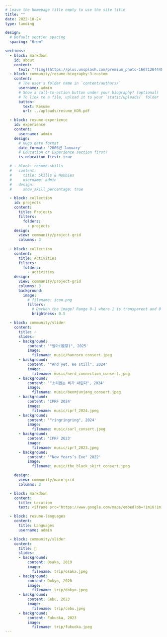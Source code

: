 ```yaml
---
# Leave the homepage title empty to use the site title
title: ""
date: 2022-10-24
type: landing

design:
  # Default section spacing
  spacing: "6rem"

sections:
  - block: markdown
    id: about
    content:
      text: "![img](https://plus.unsplash.com/premium_photo-1667126444822-94fb21279436?q=80&w=2940&auto=format&fit=crop&ixlib=rb-4.0.3&ixid=M3wxMjA3fDB8MHxwaG90by1wYWdlfHx8fGVufDB8fHx8fA%3D%3D)"
  - block: community/resume-biography-3-custom
    content:
      # The user's folder name in `content/authors/`
      username: admin
      # Show a call-to-action button under your biography? (optional)
      # To link to a file, upload it to your `static/uploads/` folder
      button:
        text: Resume
        url: ../uploads/resume_KOR.pdf 

  - block: resume-experience
    id: experience
    content:
      username: admin
    design:
      # Hugo date format
      date_format: '2006년 January'
      # Education or Experience section first?
      is_education_first: true

  # - block: resume-skills
  #   content:
  #     title: Skills & Hobbies
  #     username: admin
  #   design:
  #     show_skill_percentage: true

  - block: collection
    id: projects
    content:
      title: Projects
      filters:
        folders:
          - projects
    design:
      view: community/project-grid
      columns: 3 
      
  - block: collection
    content:
      title: Activities
      filters:
        folders:
          - activities
    design:
      view: community/project-grid
      columns: 3
      background:
        image:
          # filename: icon.png
          filters:
            # Darken the image? Range 0-1 where 1 is transparent and 0 is opaque.
            brightness: 0.5

  - block: community/slider
    content:
      title: 🎶
      slides:
      - background: 
          content: '"발아(發芽)", 2025'
          image:
            filename: music/hanroro_consert.jpeg
      - background: 
          content: '"And yet, We still", 2024'
          image:
            filename: music/nerd_connection_consert.jpeg
      - background: 
          content: '"소리없는 비가 내린다", 2024'
          image:
            filename: music/beomjunjang_consert.jpeg
      - background: 
          content: 'IPRF 2024'
          image:
            filename: music/iprf_2024.jpeg
      - background: 
          content: '"ringringring", 2024'
          image:
            filename: music/surl_consert.jpeg
      - background: 
          content: 'IPRF 2023'
          image:
            filename: music/iprf_2023.jpeg
      - background: 
          content: '"New Years’s Eve" 2022'
          image:
            filename: music/the_black_skirt_consert.jpeg

    design:
      view: community/main-grid
      columns: 3

  - block: markdown
    content:
      title: Location
      text: <iframe src="https://www.google.com/maps/embed?pb=!1m18!1m12!1m3!1d3223.5645458003783!2d128.41650287676933!3d36.104101672453865!2m3!1f0!2f0!3f0!3m2!1i1024!2i768!4f13.1!3m3!1m2!1s0x3565c40da8feab95%3A0x577f3f41f2c2e01!2z6rK97IOB67aB64-EIOq1rOuvuOyLnCDsnbjrj5ky6ri4IDE0LTM!5e0!3m2!1sko!2skr!4v1741421177275!5m2!1sko!2skr" width="600" height="450" style="border:0;" allowfullscreen="" loading="lazy" referrerpolicy="no-referrer-when-downgrade"></iframe>

  - block: resume-languages
    content:
      title: Languages
      username: admin

  - block: community/slider
    content:
      title: 🧳
      slides:
      - background: 
          content: Osaka, 2019
          image:
            filename: trip/osaka.jpeg
      - background: 
          content: Dokyo, 2020
          image:
            filename: trip/dokyo.jpeg
      - background: 
          content: Cebu, 2023
          image:
            filename: trip/cebu.jpeg
      - background: 
          content: Fukuoka, 2023
          image:
            filename: trip/fukuoka.jpeg
---
```

